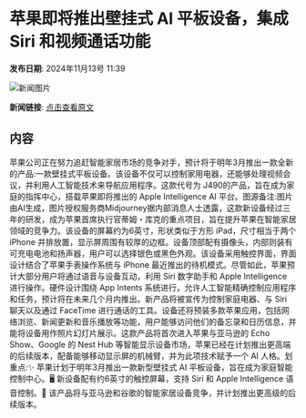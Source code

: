 # 苹果即将推出壁挂式 AI 平板设备，集成 Siri 和视频通话功能

**发布日期**: 2024年11月13号 11:39

![新闻图片](https://pic.chinaz.com/picmap/202408281634220900_0.jpg)

**新闻链接**: [点击查看原文](https://www.aibase.com/zh/news/13195)

## 内容

苹果公司正在努力追赶智能家居市场的竞争对手，预计将于明年3月推出一款全新的产品:一款壁挂式平板设备。该设备不仅可以控制家用电器，还能够处理视频会议，并利用人工智能技术来导航应用程序。这款代号为 J490的产品，旨在成为家庭的指挥中心，搭载苹果即将推出的 Apple Intelligence AI 平台。图源备注:图片由AI生成，图片授权服务商Midjourney据内部消息人士透露，这款新设备经过三年的研发，成为苹果首席执行官蒂姆・库克的重点项目，旨在提升苹果在智能家居领域的竞争力。该设备的屏幕约为6英寸，形状类似于方形 iPad，尺寸相当于两个 iPhone 并排放置，显示屏周围有较厚的边框。设备顶部配有摄像头，内部则装有可充电电池和扬声器，用户可以选择银色或黑色外观。该设备采用触控界面，界面设计结合了苹果手表操作系统与 iPhone 最近推出的待机模式。尽管如此，苹果预计大部分用户将通过语音与设备互动，利用 Siri 数字助手和 Apple Intelligence 进行操作。硬件设计围绕 App Intents 系统进行，允许人工智能精确控制应用程序和任务，预计将在未来几个月内推出。新产品将被宣传为控制家庭电器、与 Siri 聊天以及通过 FaceTime 进行通话的工具。设备还将预装多款苹果应用，包括网络浏览、新闻更新和音乐播放等功能，用户能够访问他们的备忘录和日历信息，并能将设备用作照片幻灯片展示。这款产品将首次进入苹果与亚马逊的 Echo Show、Google 的 Nest Hub 等智能显示设备市场，苹果已经在计划推出更高端的后续版本，配备能够移动显示屏的机械臂，并为此项技术赋予一个 AI 人格。划重点:✨ 苹果计划于明年3月推出一款新型壁挂式 AI 平板设备，旨在成为家庭智能控制中心。🖥️ 新设备配有约6英寸的触控屏幕，支持 Siri 和 Apple Intelligence 语音控制。🤖 该产品将与亚马逊和谷歌的智能家居设备竞争，并计划推出更高级的后续版本。
